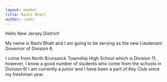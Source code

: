 ```yaml
---
layout: member
title: Rashi Bhatt
author: rashi
---
```


Hello New Jersey District!

My name is Rashi Bhatt and I am going to be serving as the new Lieutenant Governor of Division 6.

I come from North Brunswick Township High School which is Division 11, however, I know a good number of students who come from the schools in Division 6! I am currently a junior and I have been a part of Key Club since my freshman year.
